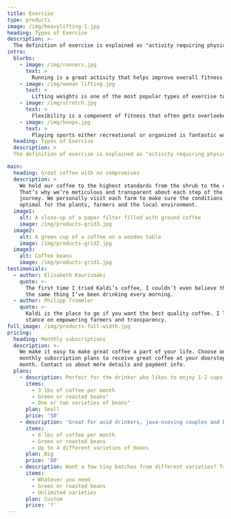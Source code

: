 ```yaml
---
title: Exercise
type: products
image: /img/heavylifting-1.jpg
heading: Types of Exercise
description: >-
  The definition of exercise is explained as "activity requiring physical effort, carried out to sustain or improve health and fitness".
intro:
  blurbs:
    - image: /img/runners.jpg
      text: >
        Running is a great activity that helps improve overall fitness. Whether it is an aerobic run or an anaerobic run, it will help the body function better in the future. Running helps with muscular endurance in the legs and the core along with the addition of a healthy heart and efficient lungs.
    - image: /img/woman lifting.jpg
      text: >
        Lifting weights is one of the most popular types of exercise today. It is great for building muscle and toning your body which overall increases your fitness level. Muscular strength gained from lifting can help the body to recover quicker and simply be stronger.
    - image: /img/stretch.jpg
      text: >
        Flexibility is a component of fitness that often gets overlooked. It is extremely important for someone to properly stretch before and after physical activity. Stretching can help boost growth and help muscles to grow more. Being flexible is a key to a healthy lifestyle.
    - image: /img/hoops.jpg
      text: >
        Playing sports either recreational or organized is fantastic way to get active and improve fitness levels. Different sports work different muscle groups and so it is important to try different things and play against different people in order to maximize your experience.
  heading: Types of Exercise
  description: >
  The definition of exercise is explained as "activity requiring physical effort, carried out to sustain or improve health and fitness". There are many types and forms of exercise but below are a few of the most popular kinds.

main:
  heading: Great coffee with no compromises
  description: >
    We hold our coffee to the highest standards from the shrub to the cup.
    That’s why we’re meticulous and transparent about each step of the coffee’s
    journey. We personally visit each farm to make sure the conditions are
    optimal for the plants, farmers and the local environment.
  image1:
    alt: A close-up of a paper filter filled with ground coffee
    image: /img/products-grid3.jpg
  image2:
    alt: A green cup of a coffee on a wooden table
    image: /img/products-grid2.jpg
  image3:
    alt: Coffee beans
    image: /img/products-grid1.jpg
testimonials:
  - author: Elisabeth Kaurismäki
    quote: >-
      The first time I tried Kaldi’s coffee, I couldn’t even believe that was
      the same thing I’ve been drinking every morning.
  - author: Philipp Trommler
    quote: >-
      Kaldi is the place to go if you want the best quality coffee. I love their
      stance on empowering farmers and transparency.
full_image: /img/products-full-width.jpg
pricing:
  heading: Monthly subscriptions
  description: >-
    We make it easy to make great coffee a part of your life. Choose one of our
    monthly subscription plans to receive great coffee at your doorstep each
    month. Contact us about more details and payment info.
  plans:
    - description: Perfect for the drinker who likes to enjoy 1-2 cups per day.
      items:
        - 3 lbs of coffee per month
        - Green or roasted beans"
        - One or two varieties of beans"
      plan: Small
      price: '50'
    - description: 'Great for avid drinkers, java-nsoving couples and bigger crowds'
      items:
        - 6 lbs of coffee per month
        - Green or roasted beans
        - Up to 4 different varieties of beans
      plan: Big
      price: '80'
    - description: Want a few tiny batches from different varieties? Try our custom plan
      items:
        - Whatever you need
        - Green or roasted beans
        - Unlimited varieties
      plan: Custom
      price: '?'
---
```

